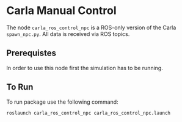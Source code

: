 # Carla Manual Control

The node `carla_ros_control_npc` is a ROS-only version of the Carla `spawn_npc.py`. All data is received
via ROS topics.

## Prerequistes
In order to use this node first the simulation has to be running.

## To Run

To run package use the following command:

    roslaunch carla_ros_control_npc carla_ros_control_npc.launch
